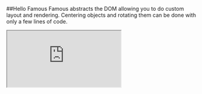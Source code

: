 ##Hello Famous
Famous abstracts the DOM allowing you to do custom layout and rendering. Centering objects and rotating them can be done with only a few lines of code.
<iframe src='http://staging.famous.org/examples/index.html?block=hello-famous&detail=false&header=false' scrolling='no' class='code-block' allowtransparency='true'></iframe>